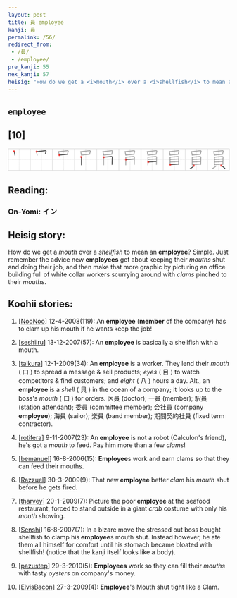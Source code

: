 ```yaml
---
layout: post
title: 員 employee
kanji: 員
permalink: /56/
redirect_from:
 - /員/
 - /employee/
pre_kanji: 55
nex_kanji: 57
heisig: "How do we get a <i>mouth</i> over a <i>shellfish</i> to mean an <b>employee</b>? Simple. Just remember the advice new <b>employees</b> get about keeping their <i>mouths</i> shut and doing their job, and then make that more graphic by picturing an office building full of white collar workers scurrying around with <i>clams</i> pinched to their <i>mouths</i>."
---
```


## `employee`

## [10]

<div class="stroke"><img src="../images/E593A1.png" /></div>

## Reading:

### On-Yomi: イン

## Heisig story:

How do we get a <i>mouth</i> over a <i>shellfish</i> to mean an <b>employee</b>? Simple. Just remember the advice new <b>employees</b> get about keeping their <i>mouths</i> shut and doing their job, and then make that more graphic by picturing an office building full of white collar workers scurrying around with <i>clams</i> pinched to their <i>mouths</i>.

## Koohii stories:

1) [<a href="http://kanji.koohii.com/profile/NooNoo">NooNoo</a>] 12-4-2008(119): An<strong> employee</strong> (<strong>member</strong> of the company) has to clam up his mouth if he wants keep the job!

2) [<a href="http://kanji.koohii.com/profile/seshiiru">seshiiru</a>] 13-12-2007(57): An<strong> employee</strong> is basically a shellfish with a mouth.

3) [<a href="http://kanji.koohii.com/profile/taikura">taikura</a>] 12-1-2009(34): An<strong> employee</strong> is a worker. They lend their <em>mouth</em> ( 口 ) to spread a message &amp; sell products; <em>eyes</em> ( 目 ) to watch competitors &amp; find customers; and <em>eight</em> ( 八 ) hours a day. Alt., an<strong> employee</strong> is a <em>shell</em> ( 貝 ) in the ocean of a company; it looks up to the boss&#039;s <em>mouth</em> ( 口 ) for orders. 医員 (doctor); 一員 (member); 駅員 (station attendant); 委員 (committee member); 会社員 (company<strong> employee</strong>); 海員 (sailor); 楽員 (band member); 期間契約社員 (fixed term contractor).

4) [<a href="http://kanji.koohii.com/profile/rotifera">rotifera</a>] 9-11-2007(23): An<strong> employee</strong> is not a robot (Calculon&#039;s friend), he&#039;s got a <em>mouth</em> to feed. Pay him more than a few <em>clams</em>!

5) [<a href="http://kanji.koohii.com/profile/bemanuel">bemanuel</a>] 16-8-2006(15): <strong>Employee</strong>s work and earn clams so that they can feed their mouths.

6) [<a href="http://kanji.koohii.com/profile/Razzuel">Razzuel</a>] 30-3-2009(9): That new<strong> employee</strong> better <em>clam</em> his <em>mouth</em> shut before he gets fired.

7) [<a href="http://kanji.koohii.com/profile/tharvey">tharvey</a>] 20-1-2009(7): Picture the poor<strong> employee</strong> at the seafood restaurant, forced to stand outside in a giant <em>crab</em> costume with only his <em>mouth</em> showing.

8) [<a href="http://kanji.koohii.com/profile/Senshi">Senshi</a>] 16-8-2007(7): In a bizare move the stressed out boss bought shellfish to clamp his<strong> employee</strong>s mouth shut. Instead however, he ate them all himself for comfort until his stomach became bloated with shellfish! (notice that the kanji itself looks like a body).

9) [<a href="http://kanji.koohii.com/profile/pazustep">pazustep</a>] 29-3-2010(5): <strong>Employees</strong> work so they can fill their <em>mouths</em> with tasty <em>oysters</em> on company&#039;s money.

10) [<a href="http://kanji.koohii.com/profile/ElvisBacon">ElvisBacon</a>] 27-3-2009(4): <strong>Employee</strong>&#039;s Mouth shut tight like a Clam.
